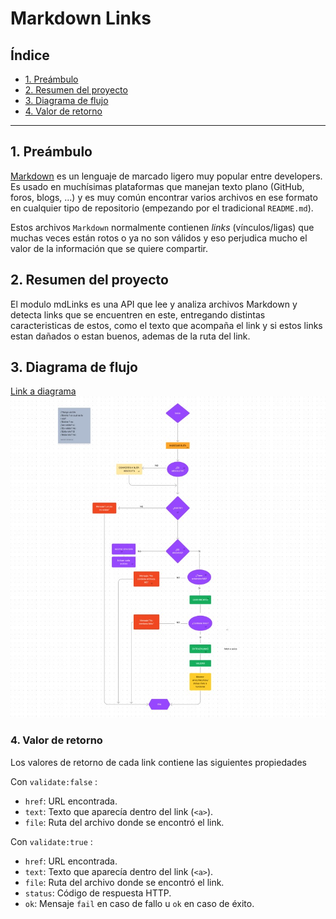 # Markdown Links

## Índice

* [1. Preámbulo](#1-preámbulo)
* [2. Resumen del proyecto](#2-resumen-del-proyecto)
* [3. Diagrama de flujo ](#3-Diagrama-de-flujo)
* [4. Valor de retorno](#4-Valor-de-retorno)


***

## 1. Preámbulo

[Markdown](https://es.wikipedia.org/wiki/Markdown) es un lenguaje de marcado
ligero muy popular entre developers. Es usado en muchísimas plataformas que
manejan texto plano (GitHub, foros, blogs, ...) y es muy común
encontrar varios archivos en ese formato en cualquier tipo de repositorio
(empezando por el tradicional `README.md`).

Estos archivos `Markdown` normalmente contienen _links_ (vínculos/ligas) que
muchas veces están rotos o ya no son válidos y eso perjudica mucho el valor de
la información que se quiere compartir.


## 2. Resumen del proyecto

El modulo mdLinks es una API que lee y analiza archivos Markdown y detecta links que se encuentren en este, entregando distintas caracteristicas de estos, como el texto que acompaña el link y si estos links estan dañados o estan buenos, ademas de la ruta del link.

## 3. Diagrama de flujo
[Link a diagrama](https://www.figma.com/file/Z7AZ24DjKNOQBp3axNHtRK/Untitled?type=whiteboard&node-id=0-1&t=7cUk0wlC3QSCPgDi-0)
![](./diagrama.jpeg)



### 4. Valor de retorno

Los valores de retorno de cada link contiene las siguientes propiedades

Con `validate:false` :

* `href`: URL encontrada.
* `text`: Texto que aparecía dentro del link (`<a>`).
* `file`: Ruta del archivo donde se encontró el link.

Con `validate:true` :

* `href`: URL encontrada.
* `text`: Texto que aparecía dentro del link (`<a>`).
* `file`: Ruta del archivo donde se encontró el link.
* `status`: Código de respuesta HTTP.
* `ok`: Mensaje `fail` en caso de fallo u `ok` en caso de éxito.

